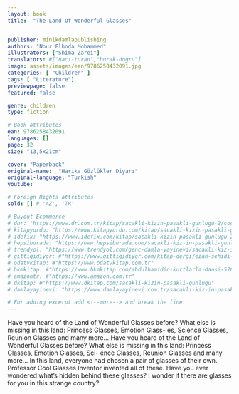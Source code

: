 ```yaml
---
layout: book
title:  "The Land Of Wonderful Glasses"


publisher: minikdamlapublishing
authors: "Nour Elhoda Mohammed"
illustrators: ["Shima Zarei"]
translators: #["naci-turan","burak-dogru"]
image: assets/images/ean/9786258432091.jpg
categories: [ "Children" ]
tags: [ "Literature"]
previewpage: false
featured: false

genre: children
type: fiction

# Book attributes
ean: 9786258432091
languages: []
page: 32
size: "13,5x21cm"

cover: "Paperback"
original-name:  "Harika Gözlükler Diyarı"
original-language: "Turkish"
youtube:

# Foreign Rights attributes
sold: [] # 'AZ', 'TR'

# Buyout Ecommerce
# dnr: "https://www.dr.com.tr/kitap/sacakli-kizin-pasakli-gunlugu-2/cocuk-ve-genclik/genclik-10-yas/roman-oyku/urunno=0001893059001"
# kitapyurdu: "https://www.kitapyurdu.com/kitap/sacakli-kizin-pasakli-gunlugu-2-/560122.html&filter_name=Sa%C3%A7akl%C4%B1+K%C4%B1z%27%C4%B1n+Pasakl%C4%B1+G%C3%BCnl%C3%BC%C4%9F%C3%BC+2"
# idefix: "https://www.idefix.com/kitap/sacakli-kizin-pasakli-gunlugu-2/cocuk-ve-genclik/genclik-10-yas/roman-oyku/urunno=0001893059001"
# hepsiburada: "https://www.hepsiburada.com/sacakli-kiz-in-pasakli-gunlugu-2-damla-yayinevi-p-HBV000012ER86"
# trendyol: "https://www.trendyol.com/genc-damla-yayinevi/sacakli-kiz-in-pasakli-gunlugu-2-p-54825777"
# gittigidiyor: #"https://www.gittigidiyor.com/kitap-dergi/ezan-sehidi-adnan-menderes_pdp_732728793"
# odatvkitap: #"https://www.odatvkitap.com.tr"
# bkmkitap: #"https://www.bkmkitap.com/abdulhamidin-kurtlarla-dansi-578226"
# amazontr: #"https://www.amazon.com.tr"
# dkitap: #"https://www.dkitap.com/sacakli-kizin-pasakli-gunlugu"
# damlayayinevi: "https://www.damlayayinevi.com.tr/sacakli-kiz-in-pasakli-gunlugu-2-bu-iste-bi-terslik-var"

# For adding excerpt add <!--more--> and break the line
---
```

Have you heard of the Land of Wonderful Glasses before?
What else is missing in this land: Princess Glasses, Emotion Glass-
es, Science Glasses, Reunion Glasses and many more...
Have you heard of the Land of Wonderful Glasses before?
What else is missing in this land: Princess Glasses, Emotion Glasses, Sci-
ence Glasses, Reunion Glasses and many more...
In this land, everyone had chosen a pair of glasses of their own. Professor
Cool Glasses Inventor invented all of these. Have you ever wondered what’s
hidden behind these glasses? I wonder if there are glasses for you in this
strange country?
<!--more--> 

